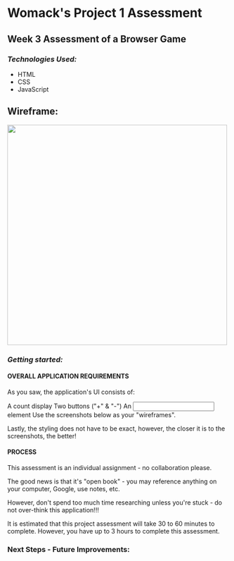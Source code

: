 # Womack's Project 1 Assessment

## Week 3 Assessment of a Browser Game 

### _Technologies Used:_ 

* HTML
* CSS
* JavaScript

## Wireframe:
<img src="https://i.imgur.com/nsLfnoG.png" width="500">

### _Getting started:_

#### OVERALL APPLICATION REQUIREMENTS
As you saw, the application's UI consists of:

A count display
Two buttons ("+" & "-")
An <input> element
Use the screenshots below as your "wireframes".

Lastly, the styling does not have to be exact, however, the closer it is to the screenshots, the better!

#### PROCESS
This assessment is an individual assignment - no collaboration please.

The good news is that it's "open book" - you may reference anything on your computer, Google, use notes, etc.

However, don't spend too much time researching unless you're stuck - do not over-think this application!!!

It is estimated that this project assessment will take 30 to 60 minutes to complete. However, you have up to 3 hours to complete this assessment.

### Next Steps - Future Improvements: 
